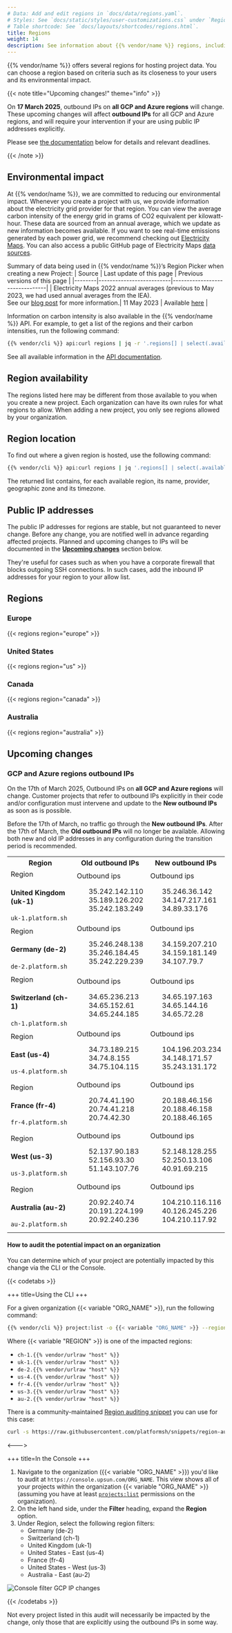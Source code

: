 ```yaml
---
# Data: Add and edit regions in `docs/data/regions.yaml`.
# Styles: See `docs/static/styles/user-customizations.css` under `Region information`
# Table shortcode: See `docs/layouts/shortcodes/regions.html`.
title: Regions
weight: 14
description: See information about {{% vendor/name %}} regions, including their environmental impact and IP addresses.
---
```


{{% vendor/name %}} offers several regions for hosting project data.
You can choose a region based on criteria such as its closeness to your users and its environmental impact.

{{< note title="Upcoming changes!" theme="info" >}}

On **17 March 2025**, outbound IPs on **all GCP and Azure regions** will change.
These upcoming changes will affect **outbound IPs** for all GCP and Azure regions, and will require your intervention
if your are using public IP addresses explicitly.

Please see [the documentation](#upcoming-changes) below for details and relevant deadlines.

{{< /note >}}

## Environmental impact

At {{% vendor/name %}}, we are committed to reducing our environmental impact. Whenever you create a project with us, we provide information about the electricity grid provider for that region. You can view the average carbon intensity of the energy grid in grams of CO2 equivalent per kilowatt-hour.
These data are sourced from an annual average, which we update as new information becomes available. If you want to see real-time emissions generated by each power grid, we recommend checking out [Electricity Maps](https://app.electricitymap.org/map). You can also access a public GitHub page of Electricity Maps [data sources](https://github.com/electricitymap/electricitymap-contrib/blob/master/DATA_SOURCES.md).

Summary of data being used in {{% vendor/name %}}’s Region Picker when creating a new Project:
| Source | Last update of this page | Previous versions of this page |
|--------|--------------------------|--------------------------------|
| Electricity Maps 2022 annual averages (previous to May 2023, we had used annual averages from the IEA). <BR> See our [blog post](https://platform.sh/blog/platformsh-is-now-using-annual-carbon-intensities-from-electricity-maps/) for more information.| 11 May 2023 | Available [here](https://github.com/platformsh/platformsh-docs/commits/main/docs/src/development/regions.md) |

Information on carbon intensity is also available in the {{% vendor/name %}} API.
For example, to get a list of the regions and their carbon intensities, run the following command:

```bash
{{% vendor/cli %}} api:curl regions | jq -r '.regions[] | select(.available) | "\(.label): \(.environmental_impact.carbon_intensity)"'
```

See all available information in the [API documentation](https://api.platform.sh/docs/#tag/Regions).

## Region availability

The regions listed here may be different from those available to you when you create a new project.
Each organization can have its own rules for what regions to allow.
When adding a new project, you only see regions allowed by your organization.

## Region location

To find out where a given region is hosted, use the following command:

``` bash
{{% vendor/cli %}} api:curl regions | jq '.regions[] | select(.available)  | .id + ": " + .provider.name + " - " + .zone + " - " + .timezone' | sort
```

The returned list contains, for each available region, its name, provider, geographic zone and its timezone.

## Public IP addresses

The public IP addresses for regions are stable, but not guaranteed to never change.
Before any change, you are notified well in advance regarding affected projects.
Planned and upcoming changes to IPs will be documented in the [**Upcoming changes**](#upcoming-changes) section below.

They're useful for cases such as when you have a corporate firewall that blocks outgoing SSH connections.
In such cases, add the inbound IP addresses for your region to your allow list.

## Regions

### Europe

{{< regions region="europe" >}}

### United States

{{< regions region="us" >}}

### Canada

{{< regions region="canada" >}}

### Australia

{{< regions region="australia" >}}

## Upcoming changes

### GCP and Azure regions outbound IPs

On the 17th of March 2025, Outbound IPs on **all GCP and Azure regions** will change.
Customer projects that refer to outbound IPs explicitly in their code and/or configuration must intervene and update to the **New outbound IPs** as soon as is possible.

Before the 17th of March, no traffic go through the **New outbound IPs**.
After the 17th of March, the **Old outbound IPs** will no longer be available.
Allowing both new and old IP addresses in any configuration during the transition period is recommended.

<!-- On the Xxx the outbound IPs of the GCP and Azure regions will changed, please update any configuration before that date. -->

<table class="table-auto text-center" style="max-width: calc(100vw - 2rem);">
    <tbody>
        <!-- Header -->
        <tr class="hidden md:table-row [&_th]:px-6 [&_th]:py-5 md:sticky md:top-24 md:z-20">
            <th>Region</th>
            <th>Old outbound IPs</th>
            <th>New outbound IPs</th>
        </tr>
        <tr class="flex wrap flex-col mb-6 border-t border-slate md:table-row [&>td]:align-middle [&_ul]:!my-2">
            <!-- Region overview -->
            <td class="relative block md:table-cell py-4 px-2 bg-stone">
                <span class="md:hidden z-10 absolute rounded tx-sm top-0 left-0 p-2 bg-skye-light">Region</span>
                <h4 class="font-black !text-2xl !mt-4">United Kingdom (uk-1)</h4>
                <code class="!bg-snow">uk-1.platform.sh</code>
            </td>
            <!-- Old Outbound ips -->
            <td class="relative block md:table-cell p-6 pt-10 z-10 bg-snow">
                <span class="md:hidden z-10 absolute rounded tx-sm top-0 left-0 p-2 bg-skye-light">Outbound ips</span>
                <ul style="list-style: none;">
                    <li>35.242.142.110</li>
                    <li>35.189.126.202</li>
                    <li>35.242.183.249</li>
                </ul>
            </td>
            <!-- New Outbound ips -->
            <td class="relative block md:table-cell p-6 pt-10 z-10 bg-snow">
                <span class="md:hidden z-10 absolute rounded tx-sm top-0 left-0 p-2 bg-skye-light">Outbound ips</span>
                <ul style="list-style: none;">
                    <li>35.246.36.142</li>
                    <li>34.147.217.161</li>
                    <li>34.89.33.176</li>
                </ul>
            </td>
        </tr>
        <tr class="flex wrap flex-col mb-6 border-t border-slate md:table-row [&>td]:align-middle [&_ul]:!my-2">
            <!-- Region overview -->
            <td class="relative block md:table-cell py-4 px-2 bg-stone">
                <span class="md:hidden z-10 absolute rounded tx-sm top-0 left-0 p-2 bg-skye-light">Region</span>
                <h4 class="font-black !text-2xl !mt-4">Germany (de-2)</h4>
                <code class="!bg-snow">de-2.platform.sh</code>
            </td>
            <!-- Old Outbound ips -->
            <td class="relative block md:table-cell p-6 pt-10 z-10 bg-snow">
                <span class="md:hidden z-10 absolute rounded tx-sm top-0 left-0 p-2 bg-skye-light">Outbound ips</span>
                <ul style="list-style: none;">
                    <li>35.246.248.138</li>
                    <li>35.246.184.45</li>
                    <li>35.242.229.239</li>
                </ul>
            </td>
            <!-- New  Outbound ips -->
            <td class="relative block md:table-cell p-6 pt-10 z-10 bg-snow">
                <span class="md:hidden z-10 absolute rounded tx-sm top-0 left-0 p-2 bg-skye-light">Outbound ips</span>
                <ul style="list-style: none;">
                    <li>34.159.207.210</li>
                    <li>34.159.181.149</li>
                    <li>34.107.79.7</li>
                </ul>
            </td>
        </tr>
        <tr class="flex wrap flex-col mb-6 border-t border-slate md:table-row [&>td]:align-middle [&_ul]:!my-2">
            <!-- Region overview -->
            <td class="relative block md:table-cell py-4 px-2 bg-stone">
                <span class="md:hidden z-10 absolute rounded tx-sm top-0 left-0 p-2 bg-skye-light">Region</span>
                <h4 class="font-black !text-2xl !mt-4">Switzerland (ch-1)</h4>
                <code class="!bg-snow">ch-1.platform.sh</code>
            </td>
            <!-- Old Outbound ips -->
            <td class="relative block md:table-cell p-6 pt-10 z-10 bg-snow">
                <span class="md:hidden z-10 absolute rounded tx-sm top-0 left-0 p-2 bg-skye-light">Outbound ips</span>
                <ul style="list-style: none;">
                    <li>34.65.236.213</li>
                    <li>34.65.152.61</li>
                    <li>34.65.244.185</li>
                </ul>
            </td>
            <!-- New Outbound ips -->
            <td class="relative block md:table-cell p-6 pt-10 z-10 bg-snow">
                <span class="md:hidden z-10 absolute rounded tx-sm top-0 left-0 p-2 bg-skye-light">Outbound ips</span>
                <ul style="list-style: none;">
                    <li>34.65.197.163</li>
                    <li>34.65.144.16</li>
                    <li>34.65.72.28</li>
                </ul>
            </td>
        </tr>
        <tr class="flex wrap flex-col mb-6 border-t border-slate md:table-row [&>td]:align-middle [&_ul]:!my-2">
            <!-- Region overview -->
            <td class="relative block md:table-cell py-4 px-2 bg-stone">
                <span class="md:hidden z-10 absolute rounded tx-sm top-0 left-0 p-2 bg-skye-light">Region</span>
                <h4 class="font-black !text-2xl !mt-4">East (us-4)</h4>
                <code class="!bg-snow">us-4.platform.sh</code>
            </td>
            <!-- Old Outbound ips -->
            <td class="relative block md:table-cell p-6 pt-10 z-10 bg-snow">
                <span class="md:hidden z-10 absolute rounded tx-sm top-0 left-0 p-2 bg-skye-light">Outbound ips</span>
                <ul style="list-style: none;">
                    <li>34.73.189.215</li>
                    <li>34.74.8.155</li>
                    <li>34.75.104.115</li>
                </ul>
            </td>
            <!-- New Outbound ips -->
            <td class="relative block md:table-cell p-6 pt-10 z-10 bg-snow">
                <span class="md:hidden z-10 absolute rounded tx-sm top-0 left-0 p-2 bg-skye-light">Outbound ips</span>
                <ul style="list-style: none;">
                    <li>104.196.203.234</li>
                    <li>34.148.171.57</li>
                    <li>35.243.131.172</li>
                </ul>
            </td>
        </tr>
        <tr class="flex wrap flex-col mb-6 border-t border-slate md:table-row [&>td]:align-middle [&_ul]:!my-2">
            <!-- Region overview -->
            <td class="relative block md:table-cell py-4 px-2 bg-stone">
                <span class="md:hidden z-10 absolute rounded tx-sm top-0 left-0 p-2 bg-skye-light">Region</span>
                <h4 class="font-black !text-2xl !mt-4">France (fr-4)</h4>
                <code class="!bg-snow">fr-4.platform.sh</code>
            </td>
            <!-- Old Outbound ips -->
            <td class="relative block md:table-cell p-6 pt-10 z-10 bg-snow">
                <span class="md:hidden z-10 absolute rounded tx-sm top-0 left-0 p-2 bg-skye-light">Outbound ips</span>
                <ul style="list-style: none;">
                    <li>20.74.41.190</li>
                    <li>20.74.41.218</li>
                    <li>20.74.42.30</li>
                </ul>
            </td>
            <!-- New Outbound ips -->
            <td class="relative block md:table-cell p-6 pt-10 z-10 bg-snow">
                <span class="md:hidden z-10 absolute rounded tx-sm top-0 left-0 p-2 bg-skye-light">Outbound ips</span>
                <ul style="list-style: none;">
                    <li>20.188.46.156</li>
                    <li>20.188.46.158</li>
                    <li>20.188.46.165</li>
                </ul>
            </td>
        </tr>
        <tr class="flex wrap flex-col mb-6 border-t border-slate md:table-row [&>td]:align-middle [&_ul]:!my-2">
            <!-- Region overview -->
            <td class="relative block md:table-cell py-4 px-2 bg-stone">
                <span class="md:hidden z-10 absolute rounded tx-sm top-0 left-0 p-2 bg-skye-light">Region</span>
                <h4 class="font-black !text-2xl !mt-4">West (us-3)</h4>
                <code class="!bg-snow">us-3.platform.sh</code>
            </td>
            <!-- Old Outbound ips -->
            <td class="relative block md:table-cell p-6 pt-10 z-10 bg-snow">
                <span class="md:hidden z-10 absolute rounded tx-sm top-0 left-0 p-2 bg-skye-light">Outbound ips</span>
                <ul style="list-style: none;">
                    <li>52.137.90.183</li>
                    <li>52.156.93.30</li>
                    <li>51.143.107.76</li>
                </ul>
            </td>
            <!-- New Outbound ips -->
            <td class="relative block md:table-cell p-6 pt-10 z-10 bg-snow">
                <span class="md:hidden z-10 absolute rounded tx-sm top-0 left-0 p-2 bg-skye-light">Outbound ips</span>
                <ul style="list-style: none;">
                    <li>52.148.128.255</li>
                    <li>52.250.13.106</li>
                    <li>40.91.69.215</li>
                </ul>
            </td>
        </tr>
        <tr class="flex wrap flex-col mb-6 border-t border-slate md:table-row [&>td]:align-middle [&_ul]:!my-2">
            <!-- Region overview -->
            <td class="relative block md:table-cell py-4 px-2 bg-stone">
                <span class="md:hidden z-10 absolute rounded tx-sm top-0 left-0 p-2 bg-skye-light">Region</span>
                <h4 class="font-black !text-2xl !mt-4">Australia (au-2)</h4>
                <code class="!bg-snow">au-2.platform.sh</code>
            </td>
            <!-- Old Outbound ips -->
            <td class="relative block md:table-cell p-6 pt-10 z-10 bg-snow">
                <span class="md:hidden z-10 absolute rounded tx-sm top-0 left-0 p-2 bg-skye-light">Outbound ips</span>
                <ul style="list-style: none;">
                    <li>20.92.240.74</li>
                    <li>20.191.224.199</li>
                    <li>20.92.240.236</li>
                </ul>
            </td>
            <!-- New Outbound ips -->
            <td class="relative block md:table-cell p-6 pt-10 z-10 bg-snow">
                <span class="md:hidden z-10 absolute rounded tx-sm top-0 left-0 p-2 bg-skye-light">Outbound ips</span>
                <ul style="list-style: none;">
                    <li>104.210.116.116</li>
                    <li>40.126.245.226</li>
                    <li>104.210.117.92</li>
                </ul>
            </td>
        </tr>
    </tbody>
</table>

#### How to audit the potential impact on an organization

You can determine which of your project are potentially impacted by this change via the CLI or the Console.

{{< codetabs >}}

+++
title=Using the CLI
+++

For a given organization {{< variable "ORG_NAME" >}}, run the following command:

```bash {location="Terminal"}
{{% vendor/cli %}} project:list -o {{< variable "ORG_NAME" >}} --region={{< variable "REGION" >}}
```

Where {{< variable "REGION" >}} is one of the impacted regions:

- `ch-1.{{% vendor/urlraw "host" %}}`
- `uk-1.{{% vendor/urlraw "host" %}}`
- `de-2.{{% vendor/urlraw "host" %}}`
- `us-4.{{% vendor/urlraw "host" %}}`
- `fr-4.{{% vendor/urlraw "host" %}}`
- `us-3.{{% vendor/urlraw "host" %}}`
- `au-2.{{% vendor/urlraw "host" %}}`

There is a community-maintained [Region auditing snippet](https://github.com/platformsh/snippets/blob/main/src/region-audit.sh) you can use for this case:

```bash
curl -s https://raw.githubusercontent.com/platformsh/snippets/region-audit/src/region-audit.sh | bash -s -- {{< variable "ORG_NAME" >}} ch-1,uk-1,de-2,us-4,fr-4,us-3,au-2 {{< vendor/cli >}}
```

<--->

+++
title=In the Console
+++

1. Navigate to the organization ({{< variable "ORG_NAME" >}}) you'd like to audit at `https://console.upsun.com/ORG_NAME`.
    This view shows all of your projects within the organization {{< variable "ORG_NAME" >}} (assuming you have at least [`projects:list`](/administration/users#organization-permissions) permissions on the organization).
2. On the left hand side, under the **Filter** heading, expand the **Region** option.
3. Under Region, select the following region filters:
    - Germany (de-2)
    - Switzerland (ch-1)
    - United Kingdom (uk-1)
    - United States - East (us-4)
    - France (fr-4)
    - United States - West (us-3)
    - Australia - East (au-2)

![Console filter GCP IP changes](/images/gcpaffected.png "0.40")

{{< /codetabs >}}

Not every project listed in this audit will necessarily be impacted by the change, only those that are explicitly using the outbound IPs in some way.
